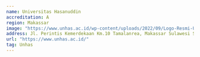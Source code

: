 ```yaml
---
name: Universitas Hasanuddin
accreditation: A
region: Makassar
image: "https://www.unhas.ac.id/wp-content/uploads/2022/09/Logo-Resmi-Unhas-1.png"
address: Jl. Perintis Kemerdekaan Km.10 Tamalanrea, Makassar Sulawesi Selatan Indonesia
url: "https://www.unhas.ac.id/"
tag: Unhas
---
```

